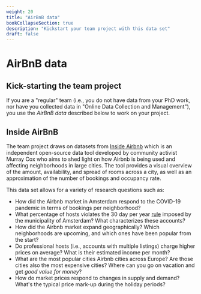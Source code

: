```yaml
---
weight: 20
title: "AirBnB data"
bookCollapseSection: true
description: "Kickstart your team project with this data set"
draft: false
---
```


<!-- @Roy: work on this in a "hidden" state; it should be the instructions that we make available eventually to students-->

# AirBnB data

## Kick-starting the team project

If you are a "regular" team (i.e., you do not have data from your PhD work, nor have you collected data in "Online Data Collection and Management"), you use the *AirBnB data* described below to work on your project.

## Inside AirBnB

The team project draws on datasets from [Inside Airbnb](http://insideairbnb.com/amsterdam/) which is an independent open-source data tool developed by community activist Murray Cox who aims to shed light on how Airbnb is being used and affecting neighborhoods in large cities. The tool provides a visual overview of the amount, availability, and spread of rooms across a city, as well as an approximation of the number of bookings and occupancy rate.

This data set allows for a variety of research questions such as:
- How did the Airbnb market in Amsterdam respond to the COVID-19 pandemic in terms of bookings per neighborhood?
- What percentage of hosts violates the 30 day per year [rule](https://www.airbnb.com/help/article/860/amsterdam) imposed by the municipality of Amsterdam? What characterizes these accounts?
- How did the Airbnb market expand geographically? Which neighborhoods are upcoming, and which ones have been popular from the start?
- Do professional hosts (i.e., accounts with multiple listings) charge higher prices on average? What is their estimated income per month?
- What are the most popular cities Airbnb cities across Europe? Are those cities also the most expensive cities? Where can you go on vacation and get *good value for money*?
- How do market prices respond to changes in supply and demand? What's the typical price mark-up during the holiday periods?

<!--
You can [view](XXX) the report over here and dowload the project directory (including all R files) from [here](XXX). In the report, 3 sections can be distinguished: X, Y, and Z of which we'll mention the contents below. -->


<!-- workflow tutorial image and output files have not been added to the master branch because of file size -->

<!-- You can [view](XXX) the report over here and dowload the project directory (including all R files) from [here](XXX). In the report, 3 sections can be distinguished: Input, Transformation, and Output of which we'll mention the contents below.
 -->
